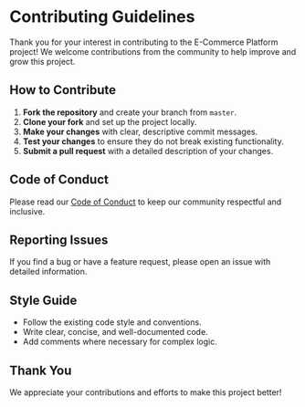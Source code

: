 # Contributing Guidelines

Thank you for your interest in contributing to the E-Commerce Platform project! We welcome contributions from the community to help improve and grow this project.

## How to Contribute

1. **Fork the repository** and create your branch from `master`.
2. **Clone your fork** and set up the project locally.
3. **Make your changes** with clear, descriptive commit messages.
4. **Test your changes** to ensure they do not break existing functionality.
5. **Submit a pull request** with a detailed description of your changes.

## Code of Conduct

Please read our [Code of Conduct](./CODE_OF_CONDUCT.md) to keep our community respectful and inclusive.

## Reporting Issues

If you find a bug or have a feature request, please open an issue with detailed information.

## Style Guide

- Follow the existing code style and conventions.
- Write clear, concise, and well-documented code.
- Add comments where necessary for complex logic.

## Thank You

We appreciate your contributions and efforts to make this project better!
